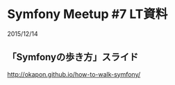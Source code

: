 # Symfony Meetup #7 LT資料

2015/12/14

## 「Symfonyの歩き方」スライド

http://okapon.github.io/how-to-walk-symfony/
